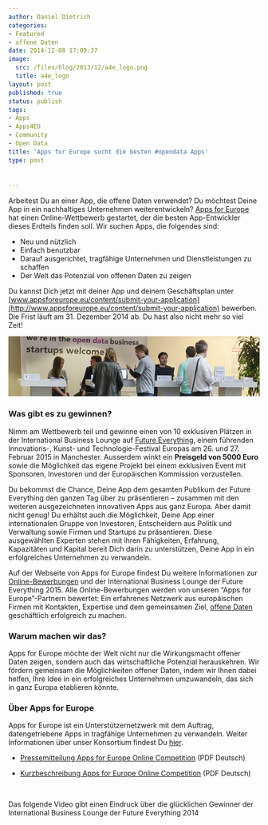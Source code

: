 ```yaml
---
author: Daniel Dietrich
categories:
- Featured
- offene Daten
date: 2014-12-08 17:09:37
image:
  src: /files/blog/2013/12/a4e_logo.png
  title: a4e_logo
layout: post
published: true
status: publish
tags:
- Apps
- Apps4EU
- Community
- Open Data
title: 'Apps for Europe sucht die besten #opendata Apps'
type: post


---
```


Arbeitest Du an einer App, die offene Daten verwendet? Du möchtest Deine App in ein nachhaltiges Unternehmen weiterentwickeln? [Apps for Europe](http://www.apps4europe.eu/) hat einen Online-Wettbewerb gestartet, der die besten App-Entwickler dieses Erdteils finden soll. Wir suchen Apps, die folgendes sind:

* Neu und nützlich  
* Einfach benutzbar  
* Darauf ausgerichtet, tragfähige Unternehmen und Dienstleistungen zu schaffen  
* Der Welt das Potenzial von offenen Daten zu zeigen

Du kannst Dich jetzt mit deiner App und deinem Geschäftsplan unter [www.appsforeurope.eu/content/submit-your-application](http://www.appsforeurope.eu/content/submit-your-application) bewerben. Die Frist läuft am 31. Dezember 2014 ab. Du hast also nicht mehr so viel Zeit!

![Apps for Europe](/files/blog/2014/09/bl01.jpg)

### Was gibt es zu gewinnen?  
Nimm am Wettbewerb teil und gewinne einen von 10 exklusiven Plätzen in der International Business Lounge auf [Future Everything](http://futureeverything.org/festival%20), einem führenden Innovations-, Kunst- und Technologie-Festival Europas am 26. und 27. Februar 2015 in Manchester. Ausserdem winkt ein **Preisgeld von 5000 Euro** sowie die Möglichkeit das eigene Projekt bei einem exklusiven Event mit Sponsoren, Investoren und der Europäischen Kommission vorzustellen.

Du bekommst die Chance, Deine App dem gesamten Publikum der Future Everything den ganzen Tag über zu präsentieren – zusammen mit den weiteren ausgezeichneten innovativen Apps aus ganz Europa. Aber damit nicht genug! Du erhältst auch die Möglichkeit, Deine App einer internationalen Gruppe von Investoren, Entscheidern aus Politik und Verwaltung sowie Firmen und Startups zu präsentieren. Diese ausgewählten Experten stehen mit ihren Fähigkeiten, Erfahrung, Kapazitäten und Kapital bereit Dich darin zu unterstützen, Deine App in ein erfolgreiches Unternehmen zu verwandeln.

Auf der Webseite von Apps for Europe findest Du weitere Informationen zur [Online-Bewerbungen](http://www.appsforeurope.eu/blog/competition-now-open-enter-your-app-0) und der International Business Lounge der Future Everything 2015. Alle Online-Bewerbungen werden von unseren “Apps for Europe”-Partnern bewertet: Ein erfahrenes Netzwerk aus europäischen Firmen mit Kontakten, Expertise und dem gemeinsamen Ziel, [offene Daten](/themen/offene-daten/) geschäftlich erfolgreich zu machen.

### Warum machen wir das?  
Apps for Europe möchte der Welt nicht nur die Wirkungsmacht offener Daten zeigen, sondern auch das wirtschaftliche Potenzial herauskehren. Wir fördern gemeinsam die Möglichkeiten offener Daten, indem wir Ihnen dabei helfen, Ihre Idee in ein erfolgreiches Unternehmen umzuwandeln, das sich in ganz Europa etablieren könnte.

### Über Apps for Europe  
Apps for Europe ist ein Unterstützernetzwerk mit dem Auftrag, datengetriebene Apps in tragfähige Unternehmen zu verwandeln. Weiter Informationen über unser Konsortium findest Du [hier](http://www.apps4europe.eu/about-us).

* [Pressemitteilung Apps for Europe Online Competition](/files/blog/2014/09/AppsforEurope-Press-Release-DE.pdf) (PDF Deutsch)

* [Kurzbeschreibung Apps for Europe Online Competition](/files/blog/2014/09/AppsforEurope-Competition-DE.pdf) (PDF Deutsch)

 

Das folgende Video gibt einen Eindruck über die glücklichen Gewinner der International Business Lounge der Future Everything 2014